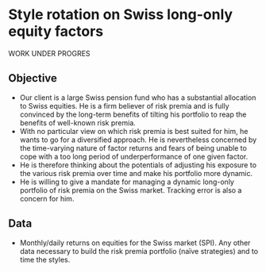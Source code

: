 # Style rotation on Swiss long-only equity factors

WORK UNDER PROGRES

## Objective
* Our client is a large Swiss pension fund who has a substantial allocation to Swiss equities. He is a firm believer of risk premia and is fully convinced by the long-term benefits of tilting his portfolio to reap the benefits of well-known risk premia.
* With no particular view on which risk premia is best suited for him, he wants to go for a diversified approach. He is nevertheless concerned by the time-varying nature of factor returns and fears of being unable to cope with a too long period of underperformance of one given factor.
* He is therefore thinking about the potentials of adjusting his exposure to the various risk premia over time and make his portfolio more dynamic.
* He is willing to give a mandate for managing a dynamic long-only portfolio of risk premia on the Swiss market. Tracking error is also a concern for him.

## Data
* Monthly/daily returns on equities for the Swiss market (SPI). Any other data necessary
to build the risk premia portfolio (naïve strategies) and to time the styles.
